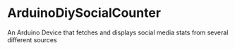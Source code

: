 # ArduinoDiySocialCounter
An Arduino Device that fetches and displays social media stats from several different sources
